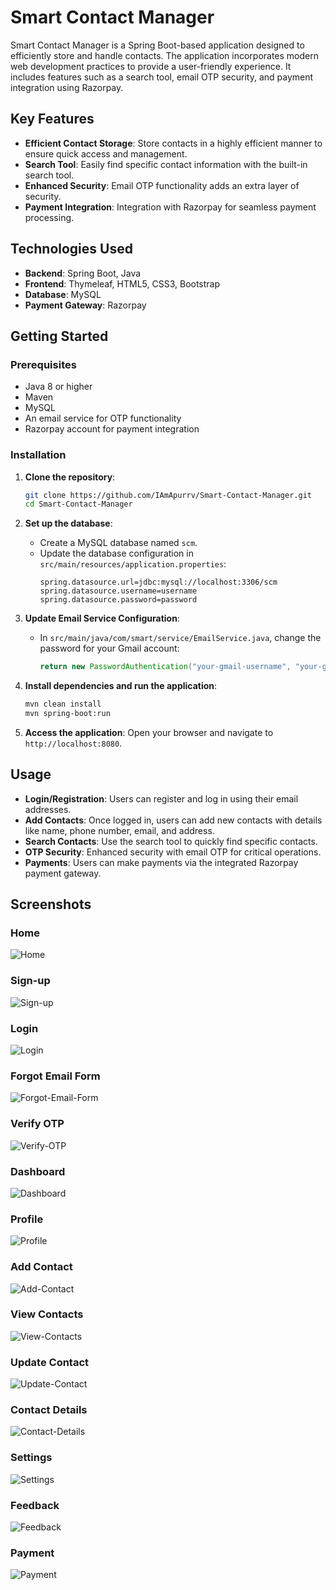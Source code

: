 # Smart Contact Manager

Smart Contact Manager is a Spring Boot-based application designed to efficiently store and handle contacts. The application incorporates modern web development practices to provide a user-friendly experience. It includes features such as a search tool, email OTP security, and payment integration using Razorpay.

## Key Features

- **Efficient Contact Storage**: Store contacts in a highly efficient manner to ensure quick access and management.
- **Search Tool**: Easily find specific contact information with the built-in search tool.
- **Enhanced Security**: Email OTP functionality adds an extra layer of security.
- **Payment Integration**: Integration with Razorpay for seamless payment processing.

## Technologies Used

- **Backend**: Spring Boot, Java
- **Frontend**: Thymeleaf, HTML5, CSS3, Bootstrap
- **Database**: MySQL
- **Payment Gateway**: Razorpay

## Getting Started

### Prerequisites

- Java 8 or higher
- Maven
- MySQL
- An email service for OTP functionality
- Razorpay account for payment integration

### Installation

1. **Clone the repository**:
   ```bash
   git clone https://github.com/IAmApurrv/Smart-Contact-Manager.git
   cd Smart-Contact-Manager
   ```

2. **Set up the database**:
   - Create a MySQL database named `scm`.
   - Update the database configuration in `src/main/resources/application.properties`:
     ```properties
     spring.datasource.url=jdbc:mysql://localhost:3306/scm
     spring.datasource.username=username
     spring.datasource.password=password
     ```

3. **Update Email Service Configuration**:
   - In `src/main/java/com/smart/service/EmailService.java`, change the password for your Gmail account:
     ```java
     return new PasswordAuthentication("your-gmail-username", "your-gmail-password");
     ```

4. **Install dependencies and run the application**:
   ```bash
   mvn clean install
   mvn spring-boot:run
   ```

5. **Access the application**:
   Open your browser and navigate to `http://localhost:8080`.

## Usage

- **Login/Registration**: Users can register and log in using their email addresses.
- **Add Contacts**: Once logged in, users can add new contacts with details like name, phone number, email, and address.
- **Search Contacts**: Use the search tool to quickly find specific contacts.
- **OTP Security**: Enhanced security with email OTP for critical operations.
- **Payments**: Users can make payments via the integrated Razorpay payment gateway.

## Screenshots

### Home
![Home](https://github.com/IAmApurrv/Smart-Contact-Manager/blob/main/Screenshots/Home.png?raw=true)

### Sign-up
![Sign-up](https://github.com/IAmApurrv/Smart-Contact-Manager/blob/main/Screenshots/Sign-up.png?raw=true)

### Login
![Login](https://github.com/IAmApurrv/Smart-Contact-Manager/blob/main/Screenshots/Login.png?raw=true)

### Forgot Email Form
![Forgot-Email-Form](https://github.com/IAmApurrv/Smart-Contact-Manager/blob/main/Screenshots/Forgot-Email-Form.png?raw=true)

### Verify OTP
![Verify-OTP](https://github.com/IAmApurrv/Smart-Contact-Manager/blob/main/Screenshots/Verify-OTP.png?raw=true)

### Dashboard
![Dashboard](https://github.com/IAmApurrv/Smart-Contact-Manager/blob/main/Screenshots/Dashboard.png?raw=true)

### Profile
![Profile](https://github.com/IAmApurrv/Smart-Contact-Manager/blob/main/Screenshots/Profile.png?raw=true)

### Add Contact
![Add-Contact](https://github.com/IAmApurrv/Smart-Contact-Manager/blob/main/Screenshots/Add-Contact.png?raw=true)

### View Contacts
![View-Contacts](https://github.com/IAmApurrv/Smart-Contact-Manager/blob/main/Screenshots/View-Contacts.png?raw=true)

### Update Contact
![Update-Contact](https://github.com/IAmApurrv/Smart-Contact-Manager/blob/main/Screenshots/Update-Contact.png?raw=true)

### Contact Details
![Contact-Details](https://github.com/IAmApurrv/Smart-Contact-Manager/blob/main/Screenshots/Contact-Details.png?raw=true)

### Settings
![Settings](https://github.com/IAmApurrv/Smart-Contact-Manager/blob/main/Screenshots/Settings.png?raw=true)

### Feedback
![Feedback](https://github.com/IAmApurrv/Smart-Contact-Manager/blob/main/Screenshots/Feedback.png?raw=true)

### Payment
![Payment](https://github.com/IAmApurrv/Smart-Contact-Manager/blob/main/Screenshots/Payment.png?raw=true)
